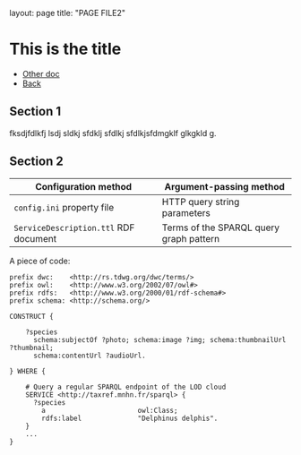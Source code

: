 layout: page
title: "PAGE FILE2"

# This is the title

- [Other doc](file2.md)
- [Back](index.md)

## Section 1

fksdjfdlkfj lsdj sldkj sfdklj sfdlkj sfdlkjsfdmgklf glkgkld g.

## Section 2
Configuration method | Argument-passing method
------------ | -------------
`config.ini` property file | HTTP query string parameters
`ServiceDescription.ttl` RDF document | Terms of the SPARQL query graph pattern

A piece of code:

```sparql
prefix dwc:    <http://rs.tdwg.org/dwc/terms/>
prefix owl:    <http://www.w3.org/2002/07/owl#>
prefix rdfs:   <http://www.w3.org/2000/01/rdf-schema#>
prefix schema: <http://schema.org/>

CONSTRUCT {

    ?species
      schema:subjectOf ?photo; schema:image ?img; schema:thumbnailUrl ?thumbnail;
      schema:contentUrl ?audioUrl.
      
} WHERE {

    # Query a regular SPARQL endpoint of the LOD cloud
    SERVICE <http://taxref.mnhn.fr/sparql> {
      ?species 
        a                       owl:Class;
        rdfs:label              "Delphinus delphis". 
    }
    ...
}
```
